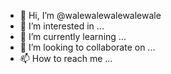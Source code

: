 - 👋 Hi, I’m @walewalewalewalewale
- 👀 I’m interested in ...
- 🌱 I’m currently learning ...
- 💞️ I’m looking to collaborate on ...
- 📫 How to reach me ...

<!---
walewalewalewalewale/walewalewalewalewale is a ✨ special ✨ repository because its `README.md` (this file) appears on your GitHub profile.
You can click the Preview link to take a look at your changes.
--->
